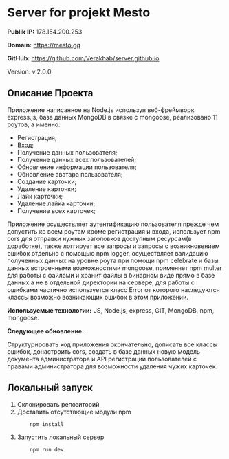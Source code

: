 # Server for projekt Mesto

__Publik IP:__ 178.154.200.253

__Domain:__ https://mesto.gq

__GitHub:__ https://github.com/Verakhab/server.github.io

Version: v.2.0.0

## Описание Проекта

Приложение написанное на Node.js используя веб-фреймворк express.js, база данных MongoDB в связке с mongoose, реализовано 11 роутов, а именно:
  - Регистрация;
  - Вход;
  - Получение данных пользователя;
  - Получение данных всех пользователей;
  - Обновление информации пользователя;
  - Обновление аватара пользователя;
  - Создание карточки;
  - Удаление карточки;
  - Лайк карточки;
  - Удаление лайка карточки;
  - Получение всех карточек;

Приложение осуществляет аутентификацию пользователя прежде чем допустить ко всем роутам кроме регистрация и входа, использует npm cors для отправки нужных заголовков доступным ресурсам(в доработке), также логгирует все запросы и запросы с возникновением ошибок отдельно с помощью npm logger, осуществляет валидацию полученных данных на уровне роута при помощи npm celebrate и базы данных встроенными возможностями mongoose, применяет npm multer для работы с файлами и хранит файлы в бинарном виде прямо в базе данных а не в отдельной директории на сервере, для работы с ошибками частично используется класс Error от которого наследуются классы возможно возникающих ошибок в этом приложении.

__Используемые технологии:__ JS, Node.js, express, GIT, MongoDB, npm, mongoose.

__Следующее обновление:__

Структурировать код приложения окончательно, дописать все классы ошибок, донастроить cors, создать в базе данных новую модель документа администратора и API регистрации пользователей с правами администратора для возможности удаления чужих карточек.

## Локальный запуск
1. Склонировать репозиторий
2. Доставить отсутствющие модули npm
    ```
        npm install
    ```
3. Запустить локальный сервер
    ```
        npm run dev
    ```
